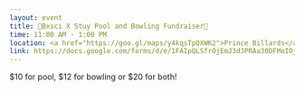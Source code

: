```yaml
---
layout: event
title: 🎳Bxsci X Stuy Pool and Bowling Fundraiser🎱  
time: 11:00 AM - 1:00 PM
location: <a href="https://goo.gl/maps/y4kqsTpQXWK2">Prince Billards</a>, Queens
link: https://docs.google.com/forms/d/e/1FAIpQLSfrOjEmJ3dJPRAa30DFMoIOj-P2qhY6L0zNb6UrnJmWwLv0eQ/closedform
---
```

$10 for pool, $12 for bowling or $20 for both!



